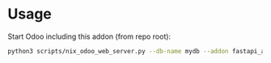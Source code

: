 # Usage

Start Odoo including this addon (from repo root):

```bash
python3 scripts/nix_odoo_web_server.py --db-name mydb --addon fastapi_auth_jwt
```

